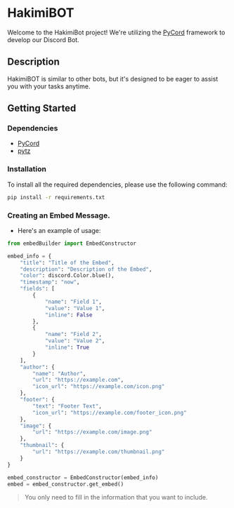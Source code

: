 # HakimiBOT

Welcome to the HakimiBot project! We're utilizing the [PyCord](https://pycord.dev/) framework to develop our Discord Bot.

## Description

HakimiBOT is similar to other bots, but it's designed to be eager to assist you with your tasks anytime.

## Getting Started

### Dependencies

- [PyCord](https://pycord.dev/)
- [pytz](https://pythonhosted.org/pytz/)

### Installation

To install all the required dependencies, please use the following command:

```bash
pip install -r requirements.txt
```

### Creating an Embed Message.

* Here's an example of usage:

```python 
from embedBuilder import EmbedConstructor

embed_info = {
    "title": "Title of the Embed",
    "description": "Description of the Embed",
    "color": discord.Color.blue(),
    "timestamp": "now",
    "fields": [
        {
            "name": "Field 1",
            "value": "Value 1",
            "inline": False
        },
        {
            "name": "Field 2",
            "value": "Value 2",
            "inline": True
        }
    ],
    "author": {
        "name": "Author",
        "url": "https://example.com",
        "icon_url": "https://example.com/icon.png"
    },
    "footer": {
        "text": "Footer Text",
        "icon_url": "https://example.com/footer_icon.png"
    },
    "image": {
        "url": "https://example.com/image.png"
    },
    "thumbnail": {
        "url": "https://example.com/thumbnail.png"
    }
}

embed_constructor = EmbedConstructor(embed_info)
embed = embed_constructor.get_embed()

```
> You only need to fill in the information that you want to include.

